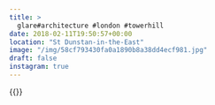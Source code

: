 ```yaml
---
title: >
  glare#architecture #london #towerhill
date: 2018-02-11T19:50:57+00:00
location: "St Dunstan-in-the-East"
image: "/img/58cf793430fa0a1890b8a38dd4ecf981.jpg"
draft: false
instagram: true
---
```


{{<photo src="/img/58cf793430fa0a1890b8a38dd4ecf981.jpg">}}
